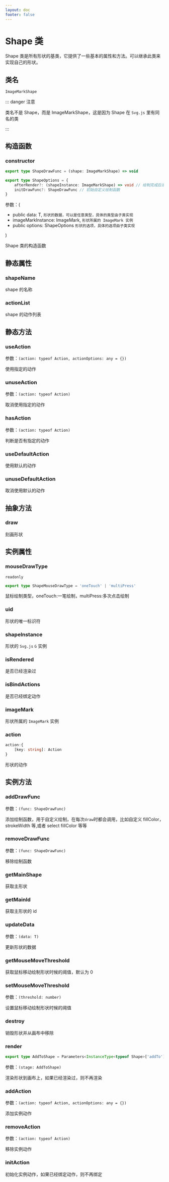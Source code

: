 ```yaml
---
layout: doc
footer: false
---
```


# Shape 类

Shape 类是所有形状的基类，它提供了一些基本的属性和方法。可以继承此类来实现自己的形状。

## 类名

`ImageMarkShape`

::: danger 注意

类名不是 Shape，而是 ImageMarkShape，这是因为 Shape 在 `Svg.js` 里有同名的类

:::

## 构造函数

### constructor

```ts
export type ShapeDrawFunc = (shape: ImageMarkShape) => void

export type ShapeOptions = {
	afterRender?: (shapeInstance: ImageMarkShape) => void // 绘制完成后添加到画布后调用，也就是dom已经渲染完成
	initDrawFunc?: ShapeDrawFunc // 初始自定义绘制函数
}
```

参数：(

- public data: T, `形状的数据，可以是任意类型，具体的类型由子类实现`
- imageMarkInstance: ImageMark, `形状所属的 ImageMark 实例`
- public options: ShapeOptions `形状的选项，具体的选项由子类实现`

)

Shape 类的构造函数

## 静态属性

### shapeName

shape 的名称

### actionList

shape 的动作列表

## 静态方法

### useAction

参数：`(action: typeof Action, actionOptions: any = {})`

使用指定的动作

### unuseAction

参数：`(action: typeof Action)`

取消使用指定的动作

### hasAction

参数：`(action: typeof Action)`

判断是否有指定的动作

### useDefaultAction

使用默认的动作

### unuseDefaultAction

取消使用默认的动作

## 抽象方法

### draw

刻画形状

## 实例属性

### mouseDrawType

`readonly`

```ts
export type ShapeMouseDrawType = 'oneTouch' | 'multiPress'
```

鼠标绘制类型，oneTouch:一笔绘制，multiPress:多次点击绘制

### uid

形状的唯一标识符

### shapeInstance

形状的 `Svg.js` `G` 实例

### isRendered

是否已经渲染过

### isBindActions

是否已经绑定动作

### imageMark

形状所属的 `ImageMark` 实例

### action

```ts
action:{
	[key: string]: Action
}
```

形状的动作

## 实例方法

### addDrawFunc

参数：`(func: ShapeDrawFunc)`

添加绘制函数，用于自定义绘制，在每次`draw`时都会调用，比如自定义 fillColor，strokeWidth 等,或者 select fillColor 等等

### removeDrawFunc

参数：`(func: ShapeDrawFunc)`

移除绘制函数

### getMainShape

获取主形状

### getMainId

获取主形状的 id

### updateData

参数：`(data: T)`

更新形状的数据

### getMouseMoveThreshold

获取鼠标移动绘制形状时候的阈值，默认为 0

### setMouseMoveThreshold

参数：`(threshold: number)`

设置鼠标移动绘制形状时候的阈值

### destroy

销毁形状并从画布中移除

### render

```ts
export type AddToShape = Parameters<InstanceType<typeof Shape>['addTo']>[0]
```

参数：`(stage: AddToShape)`

渲染形状到画布上，如果已经渲染过，则不再渲染

### addAction

参数：`(action: typeof Action, actionOptions: any = {})`

添加实例动作

### removeAction

参数：`(action: typeof Action)`

移除实例动作

### initAction

初始化实例动作，如果已经绑定动作，则不再绑定
